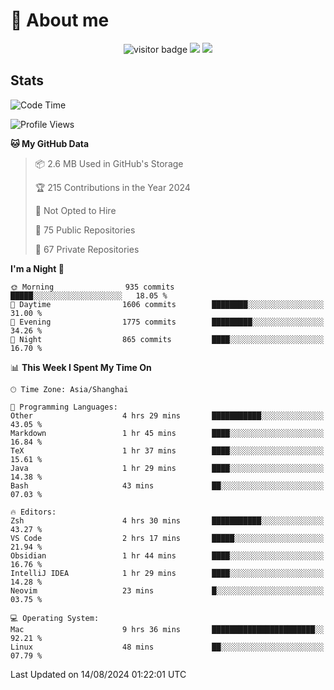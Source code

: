 <!-- ![](https://youpai.roccoshi.top/img/20200804214216.png) -->

# 🧐 About me
 
<p align="center">
<img src="https://visitor-badge.laobi.icu/badge?page_id=Lincest.Lincest&title=hits" alt="visitor badge"/>
<a href="mailto:imroccoshi@gmail.com"><img src="https://img.shields.io/badge/gmail-imroccoshi%40gmail.com-red"></a>
<a href="https://blog.roccoshi.top"><img src="https://img.shields.io/badge/blog-roccoshi-green"></a>
</p>

## Stats

<!--START_SECTION:waka-->
![Code Time](http://img.shields.io/badge/Code%20Time-1%2C466%20hrs%2012%20mins-blue)

![Profile Views](http://img.shields.io/badge/Profile%20Views-1-blue)

**🐱 My GitHub Data** 

> 📦 2.6 MB Used in GitHub's Storage 
 > 
> 🏆 215 Contributions in the Year 2024
 > 
> 🚫 Not Opted to Hire
 > 
> 📜 75 Public Repositories 
 > 
> 🔑 67 Private Repositories 
 > 
**I'm a Night 🦉** 

```text
🌞 Morning                935 commits         █████░░░░░░░░░░░░░░░░░░░░   18.05 % 
🌆 Daytime                1606 commits        ████████░░░░░░░░░░░░░░░░░   31.00 % 
🌃 Evening                1775 commits        █████████░░░░░░░░░░░░░░░░   34.26 % 
🌙 Night                  865 commits         ████░░░░░░░░░░░░░░░░░░░░░   16.70 % 
```


📊 **This Week I Spent My Time On** 

```text
🕑︎ Time Zone: Asia/Shanghai

💬 Programming Languages: 
Other                    4 hrs 29 mins       ███████████░░░░░░░░░░░░░░   43.05 % 
Markdown                 1 hr 45 mins        ████░░░░░░░░░░░░░░░░░░░░░   16.84 % 
TeX                      1 hr 37 mins        ████░░░░░░░░░░░░░░░░░░░░░   15.61 % 
Java                     1 hr 29 mins        ████░░░░░░░░░░░░░░░░░░░░░   14.38 % 
Bash                     43 mins             ██░░░░░░░░░░░░░░░░░░░░░░░   07.03 % 

🔥 Editors: 
Zsh                      4 hrs 30 mins       ███████████░░░░░░░░░░░░░░   43.27 % 
VS Code                  2 hrs 17 mins       █████░░░░░░░░░░░░░░░░░░░░   21.94 % 
Obsidian                 1 hr 44 mins        ████░░░░░░░░░░░░░░░░░░░░░   16.76 % 
IntelliJ IDEA            1 hr 29 mins        ████░░░░░░░░░░░░░░░░░░░░░   14.28 % 
Neovim                   23 mins             █░░░░░░░░░░░░░░░░░░░░░░░░   03.75 % 

💻 Operating System: 
Mac                      9 hrs 36 mins       ███████████████████████░░   92.21 % 
Linux                    48 mins             ██░░░░░░░░░░░░░░░░░░░░░░░   07.79 % 
```


 Last Updated on 14/08/2024 01:22:01 UTC
<!--END_SECTION:waka-->


